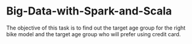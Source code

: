 # Big-Data-with-Spark-and-Scala

The objective of this task is to find out the target age group for the right bike model and the target age group who will prefer using credit card.
